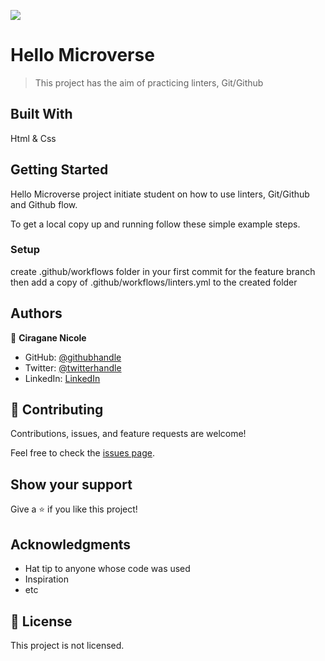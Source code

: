 ![](https://img.shields.io/badge/Microverse-blueviolet)

# Hello Microverse

> This project has the aim of practicing linters, Git/Github


## Built With

Html & Css


## Getting Started

Hello Microverse project initiate student on how to use linters, Git/Github and Github flow.

To get a local copy up and running follow these simple example steps.


### Setup
  create .github/workflows folder in your first commit for the feature branch then add a copy of .github/workflows/linters.yml to the created folder



## Authors

👤 **Ciragane Nicole**

- GitHub: [@githubhandle](https://github.com/ciraganenicole)
- Twitter: [@twitterhandle](https://twitter.com/CiraganeN)
- LinkedIn: [LinkedIn](https://linkedin.com/in/nicole-ciragane-19a3071bb)


## 🤝 Contributing

Contributions, issues, and feature requests are welcome!

Feel free to check the [issues page](../../issues/).

## Show your support

Give a ⭐️ if you like this project!

## Acknowledgments

- Hat tip to anyone whose code was used
- Inspiration
- etc

## 📝 License

This project is not licensed.
